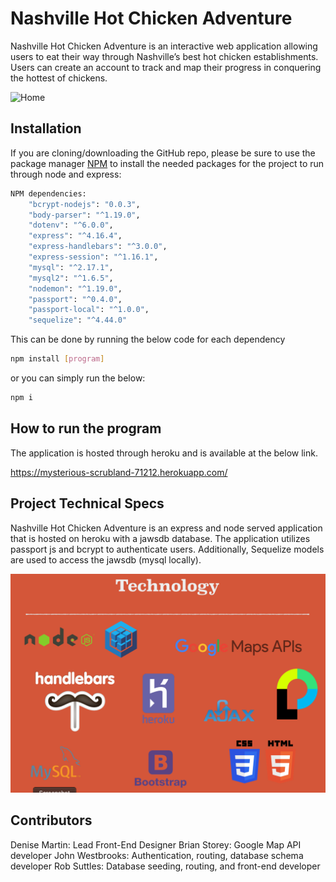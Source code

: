 # Nashville Hot Chicken Adventure

Nashville Hot Chicken Adventure is an interactive web application allowing users to eat their way through Nashville’s best hot chicken establishments. Users can create an account to track and map their progress in conquering the hottest of chickens.  

![Home](./public/images/home.gif)

## Installation

If you are cloning/downloading the GitHub repo, please be sure to use the package manager [NPM](https://www.npmjs.com/) to install the needed packages for the project to run through node and express:

```bash
NPM dependencies:
    "bcrypt-nodejs": "0.0.3",
    "body-parser": "^1.19.0",
    "dotenv": "^6.0.0",
    "express": "^4.16.4",
    "express-handlebars": "^3.0.0",
    "express-session": "^1.16.1",
    "mysql": "^2.17.1",
    "mysql2": "^1.6.5",
    "nodemon": "^1.19.0",
    "passport": "^0.4.0",
    "passport-local": "^1.0.0",
    "sequelize": "^4.44.0"
```
This can be done by running the below code for each dependency

```bash
npm install [program]
```

or you can simply run the below:

```bash
npm i
```

## How to run the program

The application is hosted through heroku and is available at the below link.

https://mysterious-scrubland-71212.herokuapp.com/

## Project Technical Specs
Nashville Hot Chicken Adventure is an express and node served application that is hosted on heroku with a jawsdb database.  The application utilizes passport js and bcrypt to authenticate users.  Additionally, Sequelize models are used to access the jawsdb (mysql locally).

![Tech](./public/images/tech.png)

## Contributors
Denise Martin: Lead Front-End Designer
Brian Storey:  Google Map API developer
John Westbrooks:  Authentication, routing, database schema developer
Rob Suttles:  Database seeding, routing, and front-end developer
